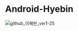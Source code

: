 # Android-Hyebin
![github_이혜빈_ver1-25](https://user-images.githubusercontent.com/70698151/135754518-b0b65ab0-5cd6-45e6-8ce9-4b307a36e278.png)
